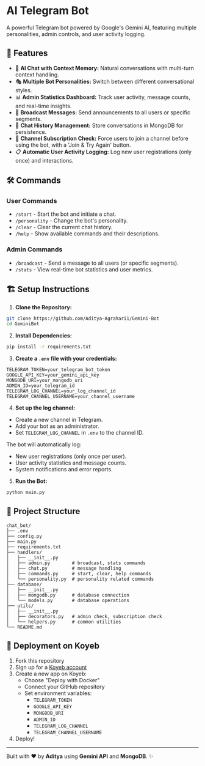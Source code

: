 # AI Telegram Bot

A powerful Telegram bot powered by Google's Gemini AI, featuring multiple personalities, admin controls, and user activity logging.

## 🚀 Features

- 🤖 **AI Chat with Context Memory:** Natural conversations with multi-turn context handling.
- 🎭 **Multiple Bot Personalities:** Switch between different conversational styles.
- 📊 **Admin Statistics Dashboard:** Track user activity, message counts, and real-time insights.
- 📢 **Broadcast Messages:** Send announcements to all users or specific segments.
- 📝 **Chat History Management:** Store conversations in MongoDB for persistence.
- 🔐 **Channel Subscription Check:** Force users to join a channel before using the bot, with a 'Join & Try Again' button.
- 📋 **Automatic User Activity Logging:** Log new user registrations (only once) and interactions.

## 🛠️ Commands

### User Commands
- `/start` - Start the bot and initiate a chat.
- `/personality` - Change the bot's personality.
- `/clear` - Clear the current chat history.
- `/help` - Show available commands and their descriptions.

### Admin Commands
- `/broadcast` - Send a message to all users (or specific segments).
- `/stats` - View real-time bot statistics and user metrics.

## 🏗️ Setup Instructions

1. **Clone the Repository:**
```bash
git clone https://github.com/Aditya-Agrahari1/Gemini-Bot
cd GeminiBot
```

2. **Install Dependencies:**
```bash
pip install -r requirements.txt
```

3. **Create a `.env` file with your credentials:**
```env
TELEGRAM_TOKEN=your_telegram_bot_token
GOOGLE_API_KEY=your_gemini_api_key
MONGODB_URI=your_mongodb_uri
ADMIN_ID=your_telegram_id
TELEGRAM_LOG_CHANNEL=your_log_channel_id
TELEGRAM_CHANNEL_USERNAME=your_channel_username
```

4. **Set up the log channel:**
- Create a new channel in Telegram.
- Add your bot as an administrator.
- Set `TELEGRAM_LOG_CHANNEL` in `.env` to the channel ID.

The bot will automatically log:
- New user registrations (only once per user).
- User activity statistics and message counts.
- System notifications and error reports.

5. **Run the Bot:**
```bash
python main.py
```

## 📂 Project Structure
```
chat_bot/
├── .env
├── config.py
├── main.py
├── requirements.txt
├── handlers/
│   ├── __init__.py
│   ├── admin.py        # broadcast, stats commands
│   ├── chat.py         # message handling
│   ├── commands.py     # start, clear, help commands
│   └── personality.py  # personality related commands
├── database/
│   ├── __init__.py
│   ├── mongodb.py      # database connection
│   └── models.py       # database operations
├── utils/
│   ├── __init__.py
│   ├── decorators.py   # admin check, subscription check
│   └── helpers.py      # common utilities
└── README.md
```

## 🚀 Deployment on Koyeb

1. Fork this repository
2. Sign up for a [Koyeb account](https://app.koyeb.com)
3. Create a new app on Koyeb:
   - Choose "Deploy with Docker"
   - Connect your GitHub repository
   - Set environment variables:
     * `TELEGRAM_TOKEN`
     * `GOOGLE_API_KEY`
     * `MONGODB_URI`
     * `ADMIN_ID`
     * `TELEGRAM_LOG_CHANNEL`
     * `TELEGRAM_CHANNEL_USERNAME`
4. Deploy!

---

Built with ❤️ by **Aditya** using **Gemini API** and **MongoDB**. ✨


